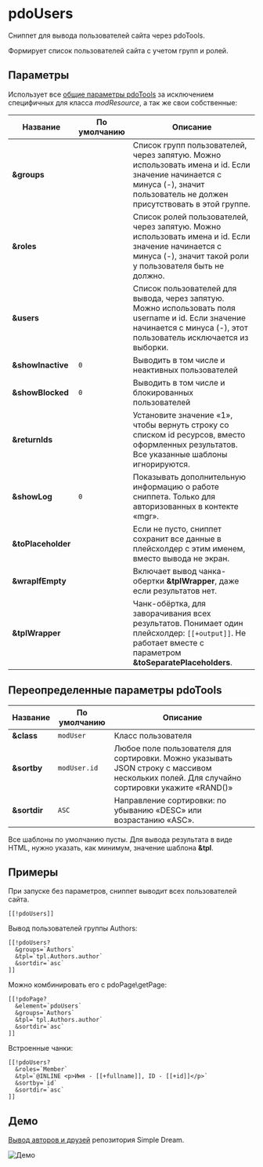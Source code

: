 # pdoUsers

Сниппет для вывода пользователей сайта через pdoTools.

Формирует список пользователей сайта с учетом групп и ролей.

## Параметры

Использует все [общие параметры pdoTools][1] за исключением специфичных для класса *modResource*, а так же свои собственные:

| Название           | По умолчанию | Описание                                                                                                                                                                     |
|--------------------|--------------|------------------------------------------------------------------------------------------------------------------------------------------------------------------------------|
| **&groups**        |              | Список групп пользователей, через запятую. Можно использовать имена и id. Если значение начинается с минуса (-), значит пользователь не должен присутствовать в этой группе. |
| **&roles**         |              | Список ролей пользователей, через запятую. Можно использовать имена и id. Если значение начинается с минуса (-), значит такой роли у пользователя быть не должно.            |
| **&users**         |              | Список пользователей для вывода, через запятую. Можно использовать поля username и id. Если значение начинается с минуса (-), этот пользователь исключается из выборки.      |
| **&showInactive**  | `0`          | Выводить в том числе и неактивных пользователей                                                                                                                              |
| **&showBlocked**   | `0`          | Выводить в том числе и блокированных пользователей                                                                                                                           |
| **&returnIds**     |              | Установите значение «1», чтобы вернуть строку со списком id ресурсов, вместо оформленных результатов. Все указанные шаблоны игнорируются.                                    |
| **&showLog**       | `0`          | Показывать дополнительную информацию о работе сниппета. Только для авторизованных в контекте «mgr».                                                                          |
| **&toPlaceholder** |              | Если не пусто, сниппет сохранит все данные в плейсхолдер с этим именем, вместо вывода не экран.                                                                              |
| **&wrapIfEmpty**   |              | Включает вывод чанка-обертки **&tplWrapper**, даже если результатов нет.                                                                                                     |
| **&tplWrapper**    |              | Чанк-обёртка, для заворачивания всех результатов. Понимает один плейсхолдер: `[[+output]]`. Не работает вместе с параметром **&toSeparatePlaceholders**.                     |

## Переопределенные параметры pdoTools

| Название     | По умолчанию | Описание                                                                                                                                  |
|--------------|--------------|-------------------------------------------------------------------------------------------------------------------------------------------|
| **&class**   | `modUser`    | Класс пользователя                                                                                                                        |
| **&sortby**  | `modUser.id` | Любое поле пользователя для сортировки. Можно указывать JSON строку с массивом нескольких полей. Для случайно сортировки укажите «RAND()» |
| **&sortdir** | `ASC`        | Направление сортировки: по убыванию «DESC» или возрастанию «ASC».                                                                         |

Все шаблоны по умолчанию пусты. Для вывода результата в виде HTML, нужно указать, как минимум, значение шаблона **&tpl**.

## Примеры

При запуске без параметров, сниппет выводит всех пользователей сайта.

```modx
[[!pdoUsers]]
```

Вывод пользователей группы Authors:

```modx
[[!pdoUsers?
  &groups=`Authors`
  &tpl=`tpl.Authors.author`
  &sortdir=`asc`
]]
```

Можно комбинировать его с pdoPage\getPage:

```modx
[[!pdoPage?
  &element=`pdoUsers`
  &groups=`Authors`
  &tpl=`tpl.Authors.author`
  &sortdir=`asc`
]]
```

Встроенные чанки:

```modx
[[!pdoUsers?
  &roles=`Member`
  &tpl=`@INLINE <p>Имя - [[+fullname]], ID - [[+id]]</p>`
  &sortby=`id`
  &sortdir=`asc`
]]
```

## Демо

[Вывод авторов и друзей](https://modstore.pro/authors) репозитория Simple Dream.

![Демо](https://file.modx.pro/files/b/7/9/b792406326ccd13a79ce417c6e7d2306.png)

[1]: /components/pdotools/general-properties
